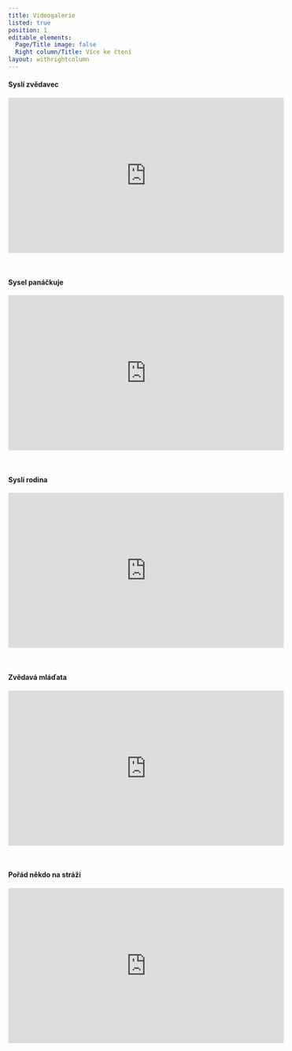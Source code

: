```yaml
---
title: Videogalerie
listed: true
position: 1
editable_elements:
  Page/Title image: false
  Right column/Title: Více ke čtení
layout: withrightcolumn
---
```

#### Syslí zvědavec

<iframe width="560" height="315" src="https://www.youtube.com/embed/zYKQmikBEGE" frameborder="0" allowfullscreen=""></iframe>

 

#### Sysel panáčkuje

<iframe width="560" height="315" src="https://www.youtube.com/embed/Fm3C0OKYDAU" frameborder="0" allowfullscreen=""></iframe>

 

#### Syslí rodina

<iframe width="560" height="315" src="https://www.youtube.com/embed/jNiOwtURiTE" frameborder="0" allowfullscreen=""></iframe>

 

#### Zvědavá mláďata

<iframe width="560" height="315" src="https://www.youtube.com/embed/PX39WGY9UOI" frameborder="0" allowfullscreen=""></iframe>

 

#### Pořád někdo na stráži

<iframe width="560" height="315" src="https://www.youtube.com/embed/6ArjGfFTbAo" frameborder="0" allowfullscreen=""></iframe>
